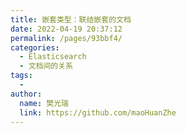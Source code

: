 ```yaml
---
title: 嵌套类型：联结嵌套的文档
date: 2022-04-19 20:37:12
permalink: /pages/93bbf4/
categories:
  - Elasticsearch
  - 文档间的关系
tags:
  - 
author: 
  name: 樊光瑞
  link: https://github.com/maoHuanZhe
---
```

